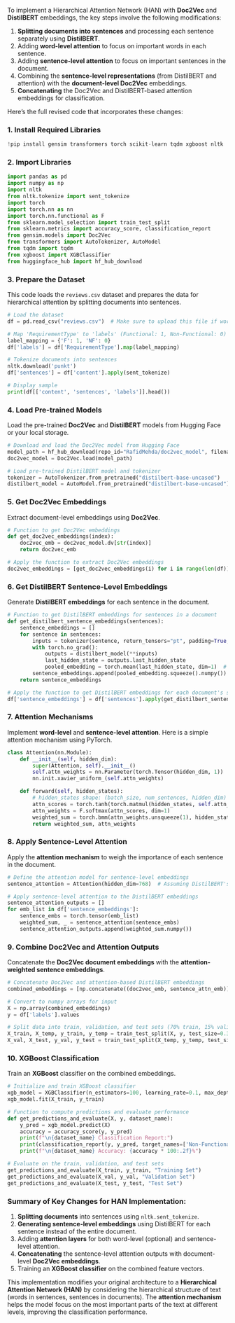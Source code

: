 To implement a Hierarchical Attention Network (HAN) with **Doc2Vec** and **DistilBERT** embeddings, the key steps involve the following modifications:

1. **Splitting documents into sentences** and processing each sentence separately using **DistilBERT**.
2. Adding **word-level attention** to focus on important words in each sentence.
3. Adding **sentence-level attention** to focus on important sentences in the document.
4. Combining the **sentence-level representations** (from DistilBERT and attention) with the **document-level Doc2Vec** embeddings.
5. **Concatenating** the Doc2Vec and DistilBERT-based attention embeddings for classification.

Here’s the full revised code that incorporates these changes:

### **1. Install Required Libraries**

```python
!pip install gensim transformers torch scikit-learn tqdm xgboost nltk
```

### **2. Import Libraries**

```python
import pandas as pd
import numpy as np
import nltk
from nltk.tokenize import sent_tokenize
import torch
import torch.nn as nn
import torch.nn.functional as F
from sklearn.model_selection import train_test_split
from sklearn.metrics import accuracy_score, classification_report
from gensim.models import Doc2Vec
from transformers import AutoTokenizer, AutoModel
from tqdm import tqdm
from xgboost import XGBClassifier
from huggingface_hub import hf_hub_download
```

### **3. Prepare the Dataset**

This code loads the `reviews.csv` dataset and prepares the data for hierarchical attention by splitting documents into sentences.

```python
# Load the dataset
df = pd.read_csv("reviews.csv")  # Make sure to upload this file if working in Colab

# Map 'RequirementType' to 'labels' (Functional: 1, Non-Functional: 0)
label_mapping = {'F': 1, 'NF': 0}
df['labels'] = df['RequirementType'].map(label_mapping)

# Tokenize documents into sentences
nltk.download('punkt')
df['sentences'] = df['content'].apply(sent_tokenize)

# Display sample
print(df[['content', 'sentences', 'labels']].head())
```

### **4. Load Pre-trained Models**

Load the pre-trained **Doc2Vec** and **DistilBERT** models from Hugging Face or your local storage.

```python
# Download and load the Doc2Vec model from Hugging Face
model_path = hf_hub_download(repo_id="RafidMehda/doc2vec_model", filename="doc2vec_model")
doc2vec_model = Doc2Vec.load(model_path)

# Load pre-trained DistilBERT model and tokenizer
tokenizer = AutoTokenizer.from_pretrained("distilbert-base-uncased")
distilbert_model = AutoModel.from_pretrained("distilbert-base-uncased")
```

### **5. Get Doc2Vec Embeddings**

Extract document-level embeddings using **Doc2Vec**.

```python
# Function to get Doc2Vec embeddings
def get_doc2vec_embeddings(index):
    doc2vec_emb = doc2vec_model.dv[str(index)]
    return doc2vec_emb

# Apply the function to extract Doc2Vec embeddings
doc2vec_embeddings = [get_doc2vec_embeddings(i) for i in range(len(df))]
```

### **6. Get DistilBERT Sentence-Level Embeddings**

Generate **DistilBERT embeddings** for each sentence in the document.

```python
# Function to get DistilBERT embeddings for sentences in a document
def get_distilbert_sentence_embeddings(sentences):
    sentence_embeddings = []
    for sentence in sentences:
        inputs = tokenizer(sentence, return_tensors="pt", padding=True, truncation=True, max_length=128)
        with torch.no_grad():
            outputs = distilbert_model(**inputs)
            last_hidden_state = outputs.last_hidden_state
            pooled_embedding = torch.mean(last_hidden_state, dim=1)  # Average pooling
        sentence_embeddings.append(pooled_embedding.squeeze().numpy())
    return sentence_embeddings

# Apply the function to get DistilBERT embeddings for each document's sentences
df['sentence_embeddings'] = df['sentences'].apply(get_distilbert_sentence_embeddings)
```

### **7. Attention Mechanisms**

Implement **word-level** and **sentence-level attention**. Here is a simple attention mechanism using PyTorch.

```python
class Attention(nn.Module):
    def __init__(self, hidden_dim):
        super(Attention, self).__init__()
        self.attn_weights = nn.Parameter(torch.Tensor(hidden_dim, 1))
        nn.init.xavier_uniform_(self.attn_weights)

    def forward(self, hidden_states):
        # hidden_states shape: (batch_size, num_sentences, hidden_dim)
        attn_scores = torch.tanh(torch.matmul(hidden_states, self.attn_weights)).squeeze(-1)
        attn_weights = F.softmax(attn_scores, dim=1)
        weighted_sum = torch.bmm(attn_weights.unsqueeze(1), hidden_states).squeeze(1)
        return weighted_sum, attn_weights
```

### **8. Apply Sentence-Level Attention**

Apply the **attention mechanism** to weigh the importance of each sentence in the document.

```python
# Define the attention model for sentence-level embeddings
sentence_attention = Attention(hidden_dim=768)  # Assuming DistilBERT's hidden dim is 768

# Apply sentence-level attention to the DistilBERT embeddings
sentence_attention_outputs = []
for emb_list in df['sentence_embeddings']:
    sentence_embs = torch.tensor(emb_list)
    weighted_sum, _ = sentence_attention(sentence_embs)
    sentence_attention_outputs.append(weighted_sum.numpy())
```

### **9. Combine Doc2Vec and Attention Outputs**

Concatenate the **Doc2Vec document embeddings** with the **attention-weighted sentence embeddings**.

```python
# Concatenate Doc2Vec and attention-based DistilBERT embeddings
combined_embeddings = [np.concatenate((doc2vec_emb, sentence_attn_emb)) for doc2vec_emb, sentence_attn_emb in zip(doc2vec_embeddings, sentence_attention_outputs)]

# Convert to numpy arrays for input
X = np.array(combined_embeddings)
y = df['labels'].values

# Split data into train, validation, and test sets (70% train, 15% validation, 15% test)
X_train, X_temp, y_train, y_temp = train_test_split(X, y, test_size=0.3, random_state=42)
X_val, X_test, y_val, y_test = train_test_split(X_temp, y_temp, test_size=0.5, random_state=42)
```

### **10. XGBoost Classification**

Train an **XGBoost** classifier on the combined embeddings.

```python
# Initialize and train XGBoost classifier
xgb_model = XGBClassifier(n_estimators=100, learning_rate=0.1, max_depth=6, scale_pos_weight=1, use_label_encoder=False, eval_metric='mlogloss')
xgb_model.fit(X_train, y_train)

# Function to compute predictions and evaluate performance
def get_predictions_and_evaluate(X, y, dataset_name):
    y_pred = xgb_model.predict(X)
    accuracy = accuracy_score(y, y_pred)
    print(f"\n{dataset_name} Classification Report:")
    print(classification_report(y, y_pred, target_names=['Non-Functional', 'Functional']))
    print(f"\n{dataset_name} Accuracy: {accuracy * 100:.2f}%")

# Evaluate on the train, validation, and test sets
get_predictions_and_evaluate(X_train, y_train, "Training Set")
get_predictions_and_evaluate(X_val, y_val, "Validation Set")
get_predictions_and_evaluate(X_test, y_test, "Test Set")
```

### **Summary of Key Changes for HAN Implementation:**
1. **Splitting documents** into sentences using `nltk.sent_tokenize`.
2. **Generating sentence-level embeddings** using DistilBERT for each sentence instead of the entire document.
3. Adding **attention layers** for both word-level (optional) and sentence-level attention.
4. **Concatenating** the sentence-level attention outputs with document-level **Doc2Vec embeddings**.
5. Training an **XGBoost classifier** on the combined feature vectors.

This implementation modifies your original architecture to a **Hierarchical Attention Network (HAN)** by considering the hierarchical structure of text (words in sentences, sentences in documents). The **attention mechanism** helps the model focus on the most important parts of the text at different levels, improving the classification performance.
